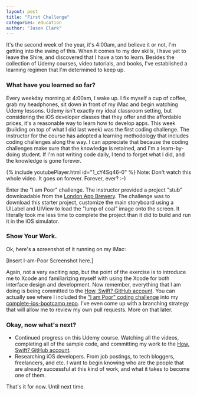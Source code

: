```yaml
---
layout: post
title: "First Challenge"
categories: education
author: "Jason Clark"
---
```


It's the second week of the year, it's 4:00am, and believe it or not, I'm getting
into the swing of this. When it comes to my dev skills, I have yet to leave the
Shire, and discovered that I have a ton to learn. Besides the collection of Udemy
courses, video tutorials, and books, I've established a learning regimen that
I'm determined to keep up.

<!-- more -->

### What have you learned so far?

Every weekday morning at 4:00am, I wake up. I fix myself a cup of coffee, grab
my headphones, sit down in front of my iMac and begin watching Udemy lessons.
Udemy isn't exactly my ideal classroom setting, but considering the iOS
developer classes that they offer and the affordable prices, it's a reasonable
way to learn how to develop apps. This week (building on top of what I did
last week) was the first coding challenge. The instructor for the course has
adopted a learning methodology that includes coding challenges along the way.
I can appreciate that because the coding challenges make sure that the knowledge
is retained, and I'm a learn-by-doing student. If I'm not writing code daily, I
tend to forget what I did, and the knowledge is gone forever.

{% include youtubePlayer.html id="1_cY4Sq46-0" %}
Note: Don't watch this whole video. It goes on forever. Forever, ever? :-)

Enter the "I am Poor" challenge. The instructor provided a project "stub"
downloadable from the [London App Brewery](https://www.appbrewery.co/). The
challenge was to download this starter project, customize the main storyboard
using a UILabel and UIView to load the "lump of coal" image onto the screen.
It literally took me less time to complete the project than it did to build
and run it in the iOS simulator.

### Show Your Work.

Ok, here's a screenshot of it running on my iMac:

[Insert I-am-Poor Screenshot here.]

Again, not a very exciting app, but the point of the exercise is to introduce me
to Xcode and familiarizing myself with using the Xcode for both interface design
and development. Now remember, everything that I am doing is being committed
to the [How, Swift? GitHub account](https://github.com/howswift). You can
actually see where I included the ["I am Poor" coding challenge](https://github.com/howswift/complete-ios-bootcamp/tree/master/xcode-projects/xcode-i-am-poor) into my [complete-ios-bootcamp repo](https://github.com/howswift/complete-ios-bootcamp).
I've even come up with a branching strategy that will allow me to review my
own pull requests. More on that later.

### Okay, now what's next?

- Continued progress on this Udemy course. Watching all the videos, completing
all of the sample code, and committing my work to the [How, Swift? GitHub account](https://github.com/howswift).
- Researching iOS developers. From job postings, to tech bloggers, freelancers,
and etc. I want to begin knowing who are the people that are already successful
at this kind of work, and what it takes to become one of them.

That's it for now. Until next time.
